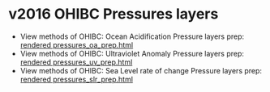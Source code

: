 # v2016 OHIBC Pressures layers

* View methods of OHIBC: Ocean Acidification Pressure layers prep: [rendered pressures_oa_prep.html](https://cdn.rawgit.com/OHI-Science/ohibc/draft/prep/pressures/v2016/pressures_oa_prep.html)
* View methods of OHIBC: Ultraviolet Anomaly Pressure layers prep: [rendered pressures_uv_prep.html](https://cdn.rawgit.com/OHI-Science/ohibc/draft/prep/pressures/v2016/pressures_uv_prep.html)
* View methods of OHIBC: Sea Level rate of change Pressure layers prep: [rendered pressures_slr_prep.html](https://cdn.rawgit.com/OHI-Science/ohibc/draft/prep/pressures/v2016/pressures_slr_prep.html)
 
